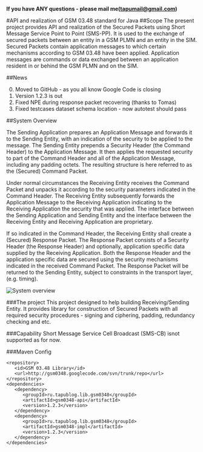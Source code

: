 **If you have ANY questions - please mail me(tapumail@gmail.com)**

#API and realization of GSM 03.48 standard for Java
##Scope
The present project provides API and realization of the Secured Packets using Short Message Service Point to Point (SMS-PP). It is used to the exchange of secured packets between an entity in a GSM PLMN and an entity in the SIM. Secured Packets contain application messages to which certain mechanisms according to GSM 03.48 have been applied. Application messages are commands or data exchanged between an application resident in or behind the GSM PLMN and on the SIM.

##News

0. Moved to GitHub - as you all know Google Code is closing
0. Version 1.2.3 is out
0. Fixed NPE during response packet recovering (thanks to Tomas)
0. Fixed testcases dataset schema location - now autotest should pass

##System Overview

The Sending Application prepares an Application Message and forwards it to the Sending Entity, with an indication of the security to be applied to the message. The Sending Entity prepends a Security Header (the Command Header) to the Application Message. It then applies the requested security to part of the Command Header and all of the Application Message, including any padding octets. The resulting structure is here referred to as the (Secured) Command Packet.

Under normal circumstances the Receiving Entity receives the Command Packet and unpacks it according to the security parameters indicated in the Command Header. The Receiving Entity subsequently forwards the Application Message to the Receiving Application indicating to the Receiving Application the security that was applied. The interface between the Sending Application and Sending Entity and the interface between the Receiving Entity and Receiving Application are proprietary.

If so indicated in the Command Header, the Receiving Entity shall create a (Secured) Response Packet. The Response Packet consists of a Security Header (the Response Header) and optionally, application specific data supplied by the Receiving Application. Both the Response Header and the application specific data are secured using the security mechanisms indicated in the received Command Packet. The Response Packet will be returned to the Sending Entity, subject to constraints in the transport layer, (e.g. timing).

![System overview](http://gsm0348.googlecode.com/files/1.png)

###The project
This project designed to help building Receiving/Sending Entity. It provides library for construction of Secured Packets with all required security procedures - signing and ciphering, padding, redundancy checking and etc.

###Capability
Short Message Service Cell Broadcast (SMS-CB) isnot supported as for now.

###Maven Config
```
<repository>
   <id>GSM 03.48 Library</id>
   <url>http://gsm0348.googlecode.com/svn/trunk/repo</url>
</repository>
<dependencies>
   <dependency>
      <groupId>ru.tapublog.lib.gsm0348</groupId>
      <artifactId>gsm0348-api</artifactId>
      <version>1.2.3</version>
   </dependency>
   <dependency>
      <groupId>ru.tapublog.lib.gsm0348</groupId>
      <artifactId>gsm0348-impl</artifactId>
      <version>1.2.3</version>
   </dependency>
</dependencies>
```
